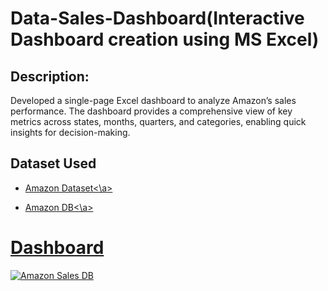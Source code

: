 # Data-Sales-Dashboard(Interactive Dashboard creation using MS Excel)
## Description:
Developed a single-page Excel dashboard to analyze Amazon’s sales performance. The dashboard provides a comprehensive view of key metrics across states, months, quarters, and categories, enabling quick insights for decision-making.

## Dataset Used

- <a href="https://github.com/Kajal1985/Data-Sales-Dashboard/blob/main/AMAZON%20DATA-SET%20USED.xlsx">Amazon Dataset<\a>

- <a href="https://github.com/Kajal1985/Data-Sales-Dashboard/blob/main/Amazon%20Data_%20Sales%20Dashboard.xlsx">Amazon DB<\a>
  
# Dashboard
![Amazon Sales DB](https://github.com/user-attachments/assets/7e7a644b-a4d9-4991-8e9a-d6737e5d9589)

